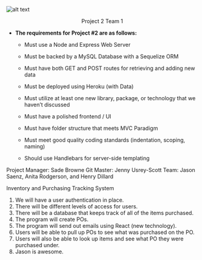 ![alt text](https://github.com/Sylvrleef/project-2_team-1/blob/master/public/img/TRAX_Logo.png "Logo Title")

<p align="center">
Project 2 Team 1
</p>

* **The requirements for Project #2 are as follows:**

  * Must use a Node and Express Web Server

  * Must be backed by a MySQL Database with a Sequelize ORM  

  * Must have both GET and POST routes for retrieving and adding new data

  * Must be deployed using Heroku (with Data)

  * Must utilize at least one new library, package, or technology that we haven’t discussed

  * Must have a polished frontend / UI

  * Must have folder structure that meets MVC Paradigm

  * Must meet good quality coding standards (indentation, scoping, naming)

  * Should use Handlebars for server-side templating


Project Manager: Sade Browne
Git Master: Jenny Usrey-Scott
Team: Jason Saenz, Anita Rodgerson, and Henry Dillard

Inventory and Purchasing Tracking System

1. We will have a user authentication in place.
2. There will be different levels of access for users.
3. There will be a database that keeps track of all of the items purchased.
4. The program will create POs.
5. The program will send out emails using React (new technology).
6. Users will be able to pull up POs to see what was purchased on the PO.
7. Users will also be able to look up items and see what PO they were purchased under.
8. Jason is awesome.
